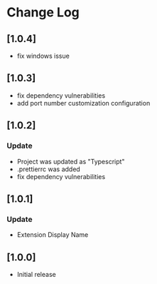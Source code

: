 # Change Log

## [1.0.4]
- fix windows issue

## [1.0.3]
- fix dependency vulnerabilities
- add port number customization configuration

## [1.0.2]
### Update
- Project was updated as "Typescript"
- .prettierrc was added
- fix dependency vulnerabilities

## [1.0.1]
### Update
- Extension Display Name

## [1.0.0]
- Initial release